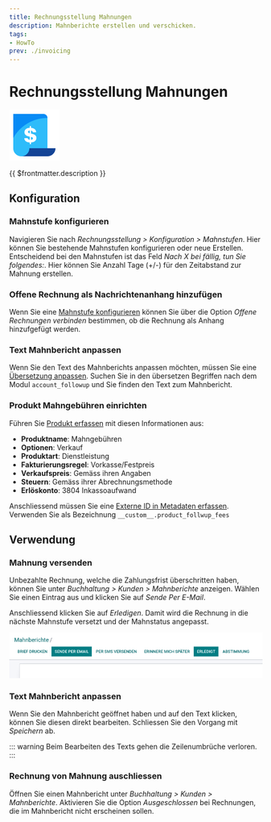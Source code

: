 ```yaml
---
title: Rechnungsstellung Mahnungen
description: Mahnberichte erstellen und verschicken.
tags:
- HowTo
prev: ./invoicing
---
```

# Rechnungsstellung Mahnungen
![icons_odoo_account](attachments/icons_odoo_account.png)

{{ $frontmatter.description }}

## Konfiguration

### Mahnstufe konfigurieren

Navigieren Sie nach *Rechnungsstellung > Konfiguration > Mahnstufen*. Hier können Sie bestehende Mahnstufen konfigurieren oder neue Erstellen. Entscheidend bei den Mahnstufen ist das Feld *Nach X bei fällig, tun Sie folgendes:*. Hier können Sie Anzahl Tage (+/-) für den Zeitabstand zur Mahnung erstellen.

### Offene Rechnung als Nachrichtenanhang hinzufügen

Wenn Sie eine [Mahnstufe konfigurieren](#Mahnstufe%20konfigurieren) können Sie über die Option *Offene Rechnungen verbinden* bestimmen, ob die Rechnung als Anhang hinzufgefügt werden.

### Text Mahnbericht anpassen

Wenn Sie den Text des Mahnberichts anpassen möchten, müssen Sie eine [Übersetzung anpassen](Settings%20Translations.md#Übersetzung%20anpassen). Suchen Sie in den übersetzen Begriffen nach dem Modul `account_followup` und Sie finden den Text zum Mahnbericht. 

### Produkt Mahngebühren einrichten

Führen Sie [Produkt erfassen](Product.md#Produkt%20erfassen) mit diesen Informationen aus:

* **Produktname**: Mahngebühren
* **Optionen**: Verkauf
* **Produktart**: Dienstleistung
* **Fakturierungsregel**: Vorkasse/Festpreis
* **Verkaufspreis**: Gemäss ihren Angaben
* **Steuern**: Gemäss ihrer Abrechnungsmethode
* **Erlöskonto**: 3804 Inkassoaufwand

Anschliessend müssen Sie eine [Externe ID in Metadaten erfassen](Development.md#Externe%20ID%20in%20Metadaten%20erfassen). Verwenden Sie als Bezeichnung `__custom__.product_follwup_fees`

## Verwendung

### Mahnung versenden

Unbezahlte Rechnung, welche die Zahlungsfrist überschritten haben, können Sie unter *Buchhaltung > Kunden > Mahnberichte* anzeigen. Wählen Sie einen Eintrag aus und klicken Sie auf *Sende Per E-Mail*.

Anschliessend klicken Sie auf *Erledigen*. Damit wird die Rechnung in die nächste Mahnstufe versetzt und der Mahnstatus angepasst.

![](attachments/Rechnungsstellung%20Mahnungen%20Erledigt.png)

### Text Mahnbericht anpassen

Wenn Sie den Mahnbericht geöffnet haben und auf den Text klicken, können Sie diesen direkt bearbeiten. Schliessen Sie den Vorgang mit *Speichern* ab.

::: warning
Beim Bearbeiten des Texts gehen die Zeilenumbrüche verloren.
:::

### Rechnung von Mahnung auschliessen

Öffnen Sie einen Mahnbericht unter *Buchhaltung > Kunden > Mahnberichte*. Aktivieren Sie die Option *Ausgeschlossen* bei Rechnungen, die im Mahnbericht nicht erscheinen sollen.